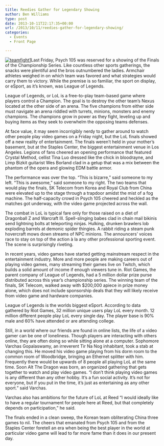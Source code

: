 ```yaml
---
title: Reedies Gather for Legendary Showing
author: Ben Williams
type: post
date: 2013-10-11T22:17:35+00:00
url: /2013/10/11/reedies-gather-for-legendary-showing/
categories:
  - Events
  - Front Page

---
```

[<img class="alignright size-medium wp-image-2934" alt="teamfight1" src="https://i2.wp.com/www.reedquest.org/wp-content/uploads/2013/10/teamfight1-300x168.jpg?resize=300%2C168" data-recalc-dims="1" />][1]Last Friday, Psych 105 was reserved for a showing of the Finals of the Championship Series. Like countless other sports gatherings, the snacks were plentiful and the bros outnumbered the ladies. Armchair athletes weighed in on which team was favored and what strategies would carry them to victory. While the premise is so familiar, the sport on display, or eSport, as it’s known, was League of Legends.

League of Legends, or LoL is a free-to-play team-based game where players control a Champion. The goal is to destroy the other team’s Nexus located at the other side of an arena. The five champions from either side must navigate an arena riddled with turrets, minions, monsters and enemy champions. The champions grow in power as they fight, leveling up and buying items as they seek to overwhelm the opposing teams defenses.

At face value, it may seem incorrigibly nerdy to gather around to watch other people play video games on a Friday night, but the LoL finals showed off a new reality of entertainment. The finals weren’t held in your mother’s basement, but at the Staples Center, the biggest entertainment venue in Los Angeles. Legions of fans cheered an opening performance that featured Crystal Method, cellist Tina Luo dressed like the chick in bloodrayne, and Limp Bizkit guitarist Wes Borland clad in a getup that was a mix between the phantom of the opera and glowing EDM battle armor.

The performance was over the top. “This is bizarre,” said someone to my left. “This is awesome,” said someone to my right. The two teams that would play the finals, SK Telecom from Korea and Royal Club from China were elevated up to the stage through a trapdoor amidst the mist of a fog machine. The half-capacity crowd in Psych 105 cheered and heckled as the matches got underway, with the video game projected across the wall.

The combat in LoL is typical fare only for those raised on a diet of Dragonball Z and Warcraft III. Spell-slinging babes clad in chain mail bikinis send lightning bolts at teleporting ninjas. Hulking, drunken brawlers lob exploding barrels at demonic spider thingies. A rabbit riding a steam punk hovercraft mows down streams of NPC minions. The announcers’ voices race to stay on top of the action à la any other professional sporting event. The scene is surprisingly riveting.

In recent years, video games have started getting mainstream respect in the entertainment industry. More and more people are making careers out of playing video games, many streaming their games live on Twitch, which builds a solid amount of income if enough viewers tune in. Riot Games, the parent company of League of Legends, had a 5 million dollar prize purse distributed across this year’s championship series. The winning team of the finals, SK Telecom, walked away with $200,000 apiece in prize money alone, which does not include sponsorship deals that they will likely receive from video game and hardware companies.

League of Legends is the worlds biggest eSport. According to data gathered by Riot Games, 32 million unique users play LoL every month. 12 million different people play LoL every single day. The player base is 90% male and 60% have attended or are attending college.

Still, in a world where our friends are found in online lists, the life of a video gamer can be one of loneliness. Though players are interacting with others online, they are often doing so while sitting alone at a computer. Sophomore Varchas Gopalaswamy, an irreverent Tir Na Nog inhabitant, took a stab at changing this. He moved his video game playing from his dorm room to the common room of Woodbridge, bringing an Ethernet splitter with him. Frequently there would be upwards of 8 people all playing LoL at the same time. Soon Alt The Dragon was born, an organized gathering that gets together to watch and play video games. “I don’t think playing video games is any different than any other hobby. It’s a fun social activity. It’s not for everyone, but if you put in the time, it’s just as entertaining as any other sport.” said Varchas.

Varchas also has ambitions for the future of LoL at Reed “I would ideally like to have a regular tournament for people here at Reed, but that completely depends on participation,” he said.

The finals ended in a clean sweep, the Korean team obliterating China three games to nil. The cheers that emanated from Psych 105 and from the Staples Center foretell an era when being the best player in the world at particular video game will lead to far more fame than it does in our present day.

 [1]: https://i0.wp.com/www.reedquest.org/wp-content/uploads/2013/10/teamfight1.jpg